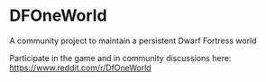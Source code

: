 # DFOneWorld
A community project to maintain a persistent Dwarf Fortress world

Participate in the game and in community discussions here: https://www.reddit.com/r/DfOneWorld
